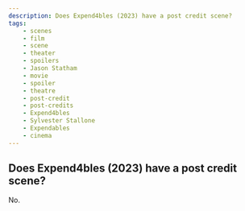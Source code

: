 ```yaml
---
description: Does Expend4bles (2023) have a post credit scene?
tags: 
    - scenes
    - film
    - scene
    - theater
    - spoilers
    - Jason Statham
    - movie
    - spoiler
    - theatre
    - post-credit
    - post-credits
    - Expend4bles
    - Sylvester Stallone
    - Expendables
    - cinema
---
```


## Does Expend4bles (2023) have a post credit scene?

No.
